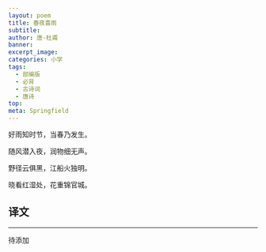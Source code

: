 ```yaml
---
layout: poem
title: 春夜喜雨
subtitle: 
author: 唐·杜甫
banner: 
excerpt_image: 
categories: 小学
tags:
  - 部编版
  - 必背
  - 古诗词
  - 唐诗
top: 
meta: Springfield
---
```


好雨知时节，当春乃发生。

随风潜入夜，润物细无声。

野径云俱黑，江船火独明。

晓看红湿处，花重锦官城。


## 译文

---

待添加